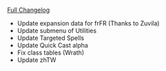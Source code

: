 [Full Changelog](https://github.com/enderneko/Cell/compare/r190-beta...09e6c50ac21a903bb952e8eda7be2b20a562df22)

- Update expansion data for frFR (Thanks to Zuvila)
- Update submenu of Utilities
- Update Targeted Spells
- Update Quick Cast alpha
- Fix class tables (Wrath)
- Update zhTW
